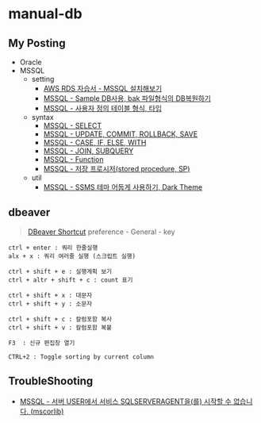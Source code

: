 # manual-db

## My Posting
- Oracle
- MSSQL
    - setting
        - [AWS RDS 자습서 - MSSQL 설치해보기](https://blog.naver.com/jogilsang/221395181062)
        - [MSSQL - Sample DB사용, bak 파일형식의 DB복원하기](https://blog.naver.com/jogilsang/221855270476)
        - [MSSQL - 사용자 정의 테이블 형식, 타입](https://blog.naver.com/jogilsang/221861178626)
    - syntax
        - [MSSQL - SELECT](https://blog.naver.com/jogilsang/221823007090)
        - [MSSQL - UPDATE, COMMIT, ROLLBACK, SAVE](https://blog.naver.com/jogilsang/221832202579)
        - [MSSQL - CASE, IF, ELSE, WITH](https://blog.naver.com/jogilsang/221826719183)
        - [MSSQL - JOIN, SUBQUERY](https://blog.naver.com/jogilsang/221839429376)
        - [MSSQL - Function](https://blog.naver.com/jogilsang/221826663647)
        - [MSSQL - 저장 프로시저(stored procedure, SP)](https://blog.naver.com/jogilsang/221857532307)
    - util
        - [MSSQL - SSMS 테마 어둡게 사용하기, Dark Theme](https://blog.naver.com/jogilsang/221873071604)

## dbeaver
> [DBeaver Shortcut](https://dbeaver.com/docs/wiki/Shortcuts/)
> preference - General - key
```
ctrl + enter : 쿼리 한줄실행
alx + x : 쿼리 여러줄 실행 (스크립트 실행)

ctrl + shift + e : 실행계획 보기
ctrl + altr + shift + c : count 표기

ctrl + shift + x : 대문자
ctrl + shift + y : 소문자

ctrl + shift + c : 칼럼포함 복사
ctrl + shift + v : 칼럼포함 복붙

F3  : 신규 편집창 열기

CTRL+2 : Toggle sorting by current column
```

## TroubleShooting
- [MSSQL - 서버 USER에서 서비스 SQLSERVERAGENT을(를) 시작할 수 없습니다. (mscorlib)](https://blog.naver.com/jogilsang/221993309350)



